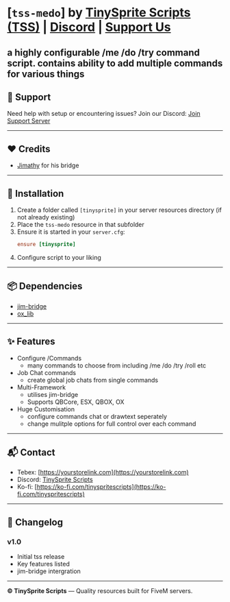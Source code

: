 # [`tss-medo`] by [TinySprite Scripts (TSS)](https://yourstorelink.com) | [Discord](https://discord.gg/ZMFfC54FdJ) | [Support Us](https://ko-fi.com/tinyspritescripts)

a highly configurable /me /do /try command script. contains ability to add multiple commands for various things
---

## 🔧 Support
Need help with setup or encountering issues? Join our Discord: [Join Support Server](https://discord.gg/ZMFfC54FdJ)

---

## ❤️ Credits
- [Jimathy](https://discord.gg/xKgQZ6wZvS) for his bridge

---

## 🧰 Installation

1. Create a folder called `[tinysprite]` in your server resources directory (if not already existing)
2. Place the `tss-medo` resource in that subfolder
3. Ensure it is started in your `server.cfg`:
   ```cfg
   ensure [tinysprite]
   ```
4. Configure script to your liking

---

## 📦 Dependencies
- [jim-bridge](https://github.com/jimathy/jim_bridge)
- [ox_lib](https://github.com/overextended/ox_lib)

---

## ✨ Features
- Configure /Commands
   - many commands to choose from including /me /do /try /roll etc
 - Job Chat commands
   - create global job chats from single commands
 - Multi-Framework
   - utilises jim-bridge
   - Supports QBCore, ESX, QBOX, OX
 - Huge Customisation
   - configure commands chat or drawtext seperately
   - change mulitple options for full control over each command


---

## 📬 Contact

- Tebex: [https://yourstorelink.com](https://yourstorelink.com)
- Discord: [TinySprite Scripts](https://discord.gg/ZMFfC54FdJ)
- Ko-fi: [https://ko-fi.com/tinyspritescripts](https://ko-fi.com/tinyspritescripts)

---

## 🧾 Changelog

### v1.0
- Initial tss release
- Key features listed
- jim-bridge intergration

---

**© TinySprite Scripts** — Quality resources built for FiveM servers.